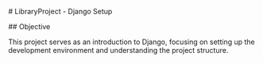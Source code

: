 \# LibraryProject - Django Setup



\## Objective

This project serves as an introduction to Django, focusing on setting up the development environment and understanding the project structure.



